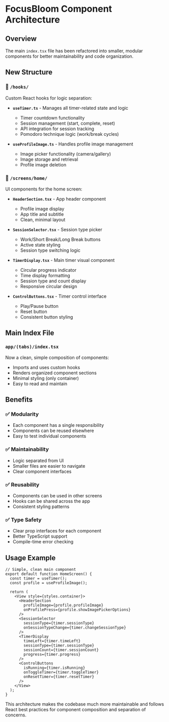 # FocusBloom Component Architecture

## Overview
The main `index.tsx` file has been refactored into smaller, modular components for better maintainability and code organization.

## New Structure

### 📁 `/hooks/`
Custom React hooks for logic separation:

- **`useTimer.ts`** - Manages all timer-related state and logic
  - Timer countdown functionality
  - Session management (start, complete, reset)
  - API integration for session tracking
  - Pomodoro technique logic (work/break cycles)

- **`useProfileImage.ts`** - Handles profile image management
  - Image picker functionality (camera/gallery)
  - Image storage and retrieval
  - Profile image deletion

### 📁 `/screens/home/`
UI components for the home screen:

- **`HeaderSection.tsx`** - App header component
  - Profile image display
  - App title and subtitle
  - Clean, minimal layout

- **`SessionSelector.tsx`** - Session type picker
  - Work/Short Break/Long Break buttons
  - Active state styling
  - Session type switching logic

- **`TimerDisplay.tsx`** - Main timer visual component
  - Circular progress indicator
  - Time display formatting
  - Session type and count display
  - Responsive circular design

- **`ControlButtons.tsx`** - Timer control interface
  - Play/Pause button
  - Reset button
  - Consistent button styling

## Main Index File

### `app/(tabs)/index.tsx`
Now a clean, simple composition of components:
- Imports and uses custom hooks
- Renders organized component sections
- Minimal styling (only container)
- Easy to read and maintain

## Benefits

### ✅ **Modularity**
- Each component has a single responsibility
- Components can be reused elsewhere
- Easy to test individual components

### ✅ **Maintainability** 
- Logic separated from UI
- Smaller files are easier to navigate
- Clear component interfaces

### ✅ **Reusability**
- Components can be used in other screens
- Hooks can be shared across the app
- Consistent styling patterns

### ✅ **Type Safety**
- Clear prop interfaces for each component
- Better TypeScript support
- Compile-time error checking

## Usage Example

```tsx
// Simple, clean main component
export default function HomeScreen() {
  const timer = useTimer();
  const profile = useProfileImage();

  return (
    <View style={styles.container}> 
      <HeaderSection 
        profileImage={profile.profileImage}
        onProfilePress={profile.showImagePickerOptions}
      />
      <SessionSelector 
        sessionType={timer.sessionType}
        onSessionTypeChange={timer.changeSessionType}
      />
      <TimerDisplay 
        timeLeft={timer.timeLeft}
        sessionType={timer.sessionType}
        sessionCount={timer.sessionCount}
        progress={timer.progress}
      />
      <ControlButtons 
        isRunning={timer.isRunning}
        onToggleTimer={timer.toggleTimer}
        onResetTimer={timer.resetTimer}
      />
    </View>
  );
}
```

This architecture makes the codebase much more maintainable and follows React best practices for component composition and separation of concerns.
